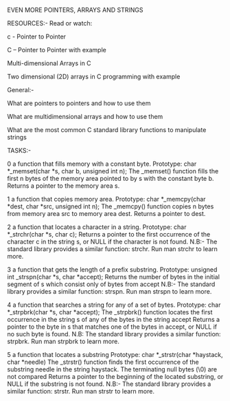 EVEN MORE POINTERS, ARRAYS AND STRINGS

RESOURCES:-
Read or watch:

c - Pointer to Pointer

C – Pointer to Pointer with example

Multi-dimensional Arrays in C

Two dimensional (2D) arrays in C programming with example


General:-

What are pointers to pointers and how to use them

What are multidimensional arrays and how to use them

What are the most common C standard library functions to manipulate strings

TASKS:-

0  a function that fills memory with a constant byte. 
	Prototype: char *_memset(char *s, char b, unsigned int n);
	The _memset() function fills the first n bytes of the memory area pointed to by s with the constant byte b.
	Returns a pointer to the memory area s.

1 a function that copies memory area.
	Prototype: char *_memcpy(char *dest, char *src, unsigned int n);
	The _memcpy() function copies n bytes from memory area src to memory area dest.
	Returns a pointer to dest.

2  a function that locates a character in a string.
	Prototype: char *_strchr(char *s, char c);
	Returns a pointer to the first occurrence of the character c in the string s, or NULL if the character is not found.
	N.B:- The standard library provides a similar function: strchr. Run man strchr to learn more.

3 a function that gets the length of a prefix substring.
	Prototype: unsigned int _strspn(char *s, char *accept);
	Returns the number of bytes in the initial segment of s which consist only of bytes from accept
	N.B:- The standard library provides a similar function: strspn. Run man strspn to learn more.

4 a function that searches a string for any of a set of bytes.
	Prototype: char *_strpbrk(char *s, char *accept);
	The _strpbrk() function locates the first occurrence in the string s of any of the bytes in the string accept
	Returns a pointer to the byte in s that matches one of the bytes in accept, or NULL if no such byte is found.
	N.B: The standard library provides a similar function: strpbrk. Run man strpbrk to learn more.

5 a function that locates a substring
	Prototype: char *_strstr(char *haystack, char *needle)
	The _strstr() function finds the first occurrence of the substring needle in the string haystack. The terminating null bytes (\0) are not compared
	Returns a pointer to the beginning of the located substring, or NULL if the substring is not found.
	N.B:- The standard library provides a similar function: strstr. Run man strstr to learn more.


